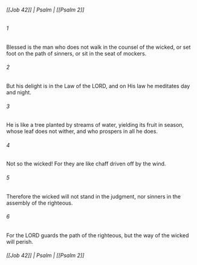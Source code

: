 ###### [[Job 42]] | Psalm | [[Psalm 2]]

###### 1
Blessed is the man who does not walk in the counsel of the wicked, or set foot on the path of sinners, or sit in the seat of mockers.
###### 2
But his delight is in the Law of the LORD, and on His law he meditates day and night.
###### 3
He is like a tree planted by streams of water, yielding its fruit in season, whose leaf does not wither, and who prospers in all he does.
###### 4
Not so the wicked! For they are like chaff driven off by the wind.
###### 5
Therefore the wicked will not stand in the judgment, nor sinners in the assembly of the righteous.
###### 6
For the LORD guards the path of the righteous, but the way of the wicked will perish.

###### [[Job 42]] | Psalm | [[Psalm 2]]
